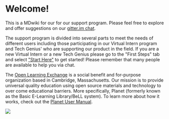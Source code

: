 # Welcome!

This is a MDwiki for our for our support program. Please feel free to explore and offer suggestions on our [gitter.im chat](https://gitter.im/open-learning-exchange/chat).

The support program is divided into several parts to meet the needs of different users including those participating in our Virtual Intern program and Tech Genius' who are supporting our product in the field. If you are a new Virtual Intern or a new Tech Genius please go to the "First Steps" tab and select ["Start Here"](pages/vi/vi-first-steps.md) to get started! Please remember that many people are available to help you via chat.

The [Open Learning Exchange](http://www.ole.org/) is a social benefit and for-purpose organization based in Cambridge, Massachusetts. Our mission is to provide universal quality education using open source materials and technology to over come educational barriers. More specifically, Planet (formerly known as the Basic E-Learning Library/BeLL system). To learn more about how it works, check out the [Planet User Manual](pages/techgenius/tg-planet-user-manual.md).

![](pages/uploads/images/planet-landing-page.png)

